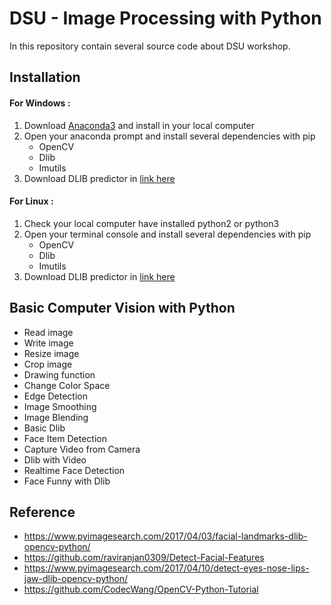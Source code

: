 # DSU - Image Processing with Python

In this repository contain several source code about DSU workshop.

## Installation

#### For Windows :

1. Download [Anaconda3](https://www.anaconda.com/download/) and install in your local computer
2. Open your anaconda prompt and install several dependencies with pip
   - OpenCV
   - Dlib
   - Imutils
3. Download DLIB predictor in [link here](https://osdn.net/projects/sfnet_dclib/downloads/dlib/v18.10/shape_predictor_68_face_landmarks.dat.bz2/)

#### For Linux :

1. Check your local computer have installed python2 or python3
2. Open your terminal console and install several dependencies with pip
   * OpenCV
   * Dlib
   * Imutils
3. Download DLIB predictor in [link here](https://osdn.net/projects/sfnet_dclib/downloads/dlib/v18.10/shape_predictor_68_face_landmarks.dat.bz2/)

## Basic Computer Vision with Python

- Read image
- Write image
- Resize image
- Crop image
- Drawing function
- Change Color Space
- Edge Detection
- Image Smoothing
- Image Blending
- Basic Dlib
- Face Item Detection
- Capture Video from Camera
- Dlib with Video
- Realtime Face Detection
- Face Funny with Dlib

## Reference

- https://www.pyimagesearch.com/2017/04/03/facial-landmarks-dlib-opencv-python/
- https://github.com/raviranjan0309/Detect-Facial-Features
- https://www.pyimagesearch.com/2017/04/10/detect-eyes-nose-lips-jaw-dlib-opencv-python/
- https://github.com/CodecWang/OpenCV-Python-Tutorial
